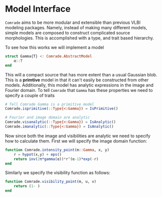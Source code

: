 # Model Interface

`Comrade` aims to be more modular and extensible than previous VLBI modeling packages. Namely, instead of making many different models, simple models are composed to construct complicated source morphologies. This is accomplished with a type, and trait based hierarchy.

To see how this works we will implement a  model

```julia
struct Gamma{T} <: Comrade.AbstractModel
    α::T
end
```

This will a compact source that has more extent than a usual Gaussian blob. This is a **primtive** model in that it can't easily be constructed from other models. Additionally, this model has analytic expressions in the image and Fourier domain. To tell `Comrade` that `Gamma` has these properties we need to specify a couple of traits

```julia
# Tell Comrade Gamma is a primitive model
Comrade.isprimitive(::Type{<:Gamma}) = IsPrimitive()

# Fourier and image domain are analytic
Comrade.visanalytic(::Type{<:Gamma}) = IsAnalytic()
Comrade.imanalytic(::Type{<:Gamma}) = IsAnalytic()
```

Now since both the image and visibilities are analytic we need to specify how to calculate them. First we will specify the image domain function:

```julia
function Comrade.intensity_point(m::Gamma, x, y)
    r = hypot(x,y) + eps()
    return inv(2π*gamma(α))*r^(α-1)*exp(-r)
end
```

Similarly we specify the visibility function as follows:

```julia
function Comrade.visibility_point(m, u, v)
    return (1- )
end
```


